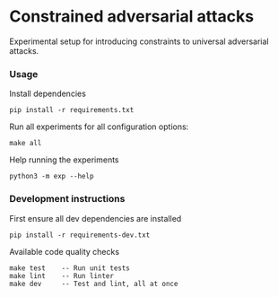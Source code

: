 # Constrained adversarial attacks

Experimental setup for introducing constraints to universal adversarial attacks.

### Usage

Install dependencies

```
pip install -r requirements.txt
```

Run all experiments for all configuration options:

```
make all
```

Help running the experiments

```
python3 -m exp --help
```

### Development instructions

First ensure all dev dependencies are installed

```
pip install -r requirements-dev.txt
```

Available code quality checks

```
make test    -- Run unit tests
make lint    -- Run linter
make dev     -- Test and lint, all at once
```